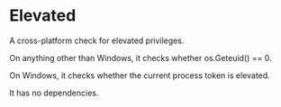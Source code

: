# Elevated

A cross-platform check for elevated privileges.

On anything other than Windows, it checks whether os.Geteuid() == 0.

On Windows, it checks whether the current process token is elevated.

It has no dependencies.
